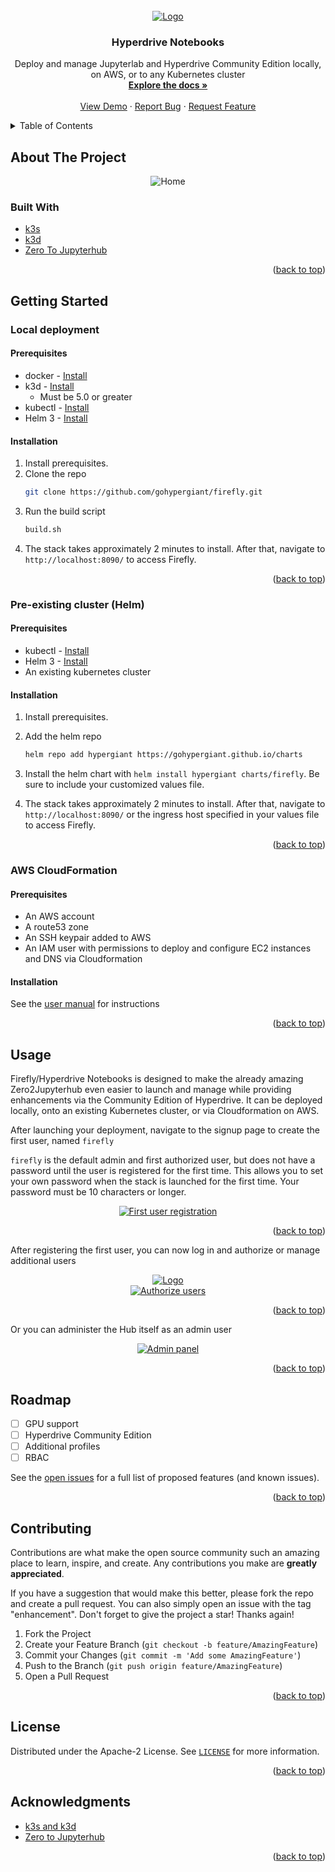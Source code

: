 <div id="top"></div>
<!-- PROJECT LOGO -->
<br />
<div align="center">
  <a href="https://github.com/gohypergiant/firefly">
    <img src="images/banner.jpeg" alt="Logo">
  </a>

<h3 align="center">Hyperdrive Notebooks</h3>

  <p align="center">
    Deploy and manage Jupyterlab and Hyperdrive Community Edition locally, on AWS, or to any Kubernetes cluster
    <br />
    <a href="https://hyperdrive-notebooks.s3.us-east-2.amazonaws.com/hd-notebooks-aws-deployment-guide.pdf"><strong>Explore the docs »</strong></a>
    <br />
    <br />
    <a href="https://github.com/gohypergiant/firefly">View Demo</a>
    ·
    <a href="https://github.com/gohypergiant/firefly/issues">Report Bug</a>
    ·
    <a href="https://github.com/gohypergiant/firefly/issues">Request Feature</a>
  </p>
</div>



<!-- TABLE OF CONTENTS -->
<details>
  <summary>Table of Contents</summary>
  <ol>
    <li>
      <a href="#about-the-project">About The Project</a>
      <ul>
        <li><a href="#built-with">Built With</a></li>
      </ul>
    </li>
    <li>
      <a href="#getting-started">Getting Started</a>
      <ul>
        <li><a href="#prerequisites">Prerequisites</a></li>
        <li><a href="#installation">Installation</a></li>
      </ul>
    </li>
    <li><a href="#usage">Usage</a></li>
    <li><a href="#roadmap">Roadmap</a></li>
    <li><a href="#contributing">Contributing</a></li>
    <li><a href="#license">License</a></li>
    <li><a href="#contact">Contact</a></li>
    <li><a href="#acknowledgments">Acknowledgments</a></li>
  </ol>
</details>



<!-- ABOUT THE PROJECT -->
## About The Project

<div align="center">
    <img src="images/firefly-home.png" alt="Home">
</div>

### Built With

- [k3s](https://k3s.io/)
- [k3d](https://k3d.io/)
- [Zero To Jupyterhub](https://github.com/jupyterhub/zero-to-jupyterhub-k8s)

<p align="right">(<a href="#top">back to top</a>)</p>

<!-- GETTING STARTED -->
## Getting Started

### Local deployment

#### Prerequisites

* docker - [Install](https://docs.docker.com/get-docker/)
* k3d - [Install](https://k3d.io/v5.0.0/#install-script)
  * Must be 5.0 or greater
* kubectl - [Install](https://kubernetes.io/docs/tasks/tools/)
* Helm 3 - [Install](https://helm.sh/docs/intro/install/)

#### Installation

1. Install prerequisites.
2. Clone the repo
   ```sh
   git clone https://github.com/gohypergiant/firefly.git
   ```
3. Run the build script
   ```sh
   build.sh
   ```
4. The stack takes approximately 2 minutes to install. After that, navigate to `http://localhost:8090/` to access Firefly.

<p align="right">(<a href="#top">back to top</a>)</p>

### Pre-existing cluster (Helm)

#### Prerequisites

* kubectl - [Install](https://kubernetes.io/docs/tasks/tools/)
* Helm 3 - [Install](https://helm.sh/docs/intro/install/)
* An existing kubernetes cluster

#### Installation

1. Install prerequisites.
2. Add the helm repo
   ```sh
   helm repo add hypergiant https://gohypergiant.github.io/charts
   ```
3. Install the helm chart with `helm install hypergiant charts/firefly`. Be sure to include your customized values file.

4. The stack takes approximately 2 minutes to install. After that, navigate to `http://localhost:8090/` or the ingress host specified in your values file to access Firefly.

<p align="right">(<a href="#top">back to top</a>)</p>

### AWS CloudFormation

#### Prerequisites

* An AWS account
* A route53 zone
* An SSH keypair added to AWS
* An IAM user with permissions to deploy and configure EC2 instances and DNS via Cloudformation

#### Installation

See the [user manual](https://hyperdrive-notebooks.s3.us-east-2.amazonaws.com/hd-notebooks-aws-deployment-guide.pdf) for instructions

<p align="right">(<a href="#top">back to top</a>)</p>


## Usage

Firefly/Hyperdrive Notebooks is designed to make the already amazing Zero2Jupyterhub even easier to launch and manage while providing enhancements via the Community Edition of Hyperdrive. It can be deployed locally, onto an existing Kubernetes cluster, or via Cloudformation on AWS.

After launching your deployment, navigate to the signup page to create the first user, named `firefly`

`firefly` is the default admin and first authorized user, but does not have a password until the user is registered for the first time. This allows you to set your own password when the stack is launched for the first time. Your password must be 10 characters or longer.

<div align="center">
  <a href="http://localhost:8090/hub/signup">
    <img src="images/firefly-signup.png" alt="First user registration">
  </a>
</div>

<p align="right">(<a href="#top">back to top</a>)</p>

After registering the first user, you can now log in and authorize or manage additional users

<div align="center">
  <a href="http://localhost:8090/">
    <img src="images/firefly-signin.png" alt="Logo">
  </a>
</div>

<div align="center">
  <a href="http://localhost:8090/hub/authorize">
    <img src="images/firefly-authorization.png" alt="Authorize users">
  </a>
</div>

<p align="right">(<a href="#top">back to top</a>)</p>

Or you can administer the Hub itself as an admin user

<div align="center">
  <a href="http://localhost:8090/hub/admin">
    <img src="images/firefly-admin.png" alt="Admin panel">
  </a>
</div>

<p align="right">(<a href="#top">back to top</a>)</p>

<!-- ROADMAP -->
## Roadmap

- [ ] GPU support
- [ ] Hyperdrive Community Edition
- [ ] Additional profiles
- [ ] RBAC

See the [open issues](https://github.com/gohypergiant/firefly/issues) for a full list of proposed features (and known issues).

<p align="right">(<a href="#top">back to top</a>)</p>

<!-- CONTRIBUTING -->
## Contributing

Contributions are what make the open source community such an amazing place to learn, inspire, and create. Any contributions you make are **greatly appreciated**.

If you have a suggestion that would make this better, please fork the repo and create a pull request. You can also simply open an issue with the tag "enhancement".
Don't forget to give the project a star! Thanks again!

1. Fork the Project
2. Create your Feature Branch (`git checkout -b feature/AmazingFeature`)
3. Commit your Changes (`git commit -m 'Add some AmazingFeature'`)
4. Push to the Branch (`git push origin feature/AmazingFeature`)
5. Open a Pull Request

<p align="right">(<a href="#top">back to top</a>)</p>


<!-- LICENSE -->
## License

Distributed under the Apache-2 License. See [`LICENSE`](LICENSE) for more information.

<p align="right">(<a href="#top">back to top</a>)</p>


<!-- ACKNOWLEDGMENTS -->
## Acknowledgments

* [k3s and k3d](https://k3d.io/v5.0.1/)
* [Zero to Jupyterhub](https://github.com/jupyterhub/zero-to-jupyterhub-k8s)

<p align="right">(<a href="#top">back to top</a>)</p>

